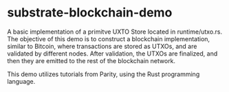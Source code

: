 # substrate-blockchain-demo

A basic implementation of a primitve UXTO Store located in runtime/utxo.rs. The objective of this demo is to construct a blockchain implementation, similar to Bitcoin, where transactions are stored as UTXOs, and are validated by different nodes. After validation, the UTXOs are finalized, and then they are emitted to the rest of the blockchain network.

This demo utilizes tutorials from Parity, using the Rust programming language.
